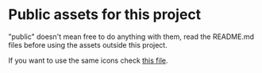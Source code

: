 # Public assets for this project

"public" doesn't mean free to do anything with them, read the README.md files before using the assets outside this project.

If you want to use the same icons check [this file](gui-icons.md).
